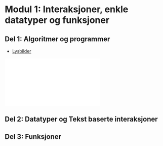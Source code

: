 # Modul 1: Interaksjoner, enkle datatyper og funksjoner

## Del 1: Algoritmer og programmer

- [Lysbilder](./livekode-commented/mod1-del1-algoritmer.pdf)

<a href="./livekode-commented/mod1-del1-algoritmer.pdf" class="image fit"></a>

<embed src="./livekode-commented/mod1-del1-algoritmer.pdf" type="application/pdf" />

## Del 2: Datatyper og Tekst baserte interaksjoner

<a href="dag1/livekode-commented/mod1-del2-tekst_interaksjon.pdf" class="image fit"></a>

## Del 3: Funksjoner

<a href="dag1/livekode-commented/mod1-del3-funksjoner.pdf" class="image fit"></a>